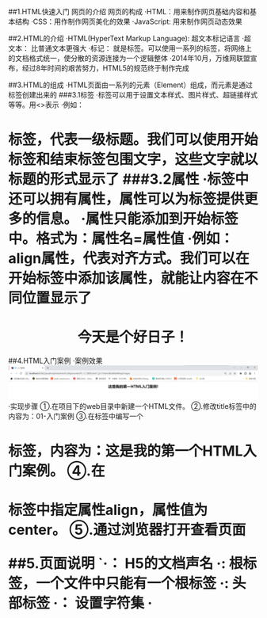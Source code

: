 ##1.HTML快速入门
    网页的介绍
    网页的构成
        ·HTML：用来制作网页基础内容和基本结构
        ·CSS：用作制作网页美化的效果
        ·JavaScript: 用来制作网页动态效果

##2.HTML的介绍
    ·HTML(HyperText Markup Language): 超文本标记语言
    ·超文本： 比普通文本更强大
    ·标记： 就是标签。可以使用一系列的标签，将网络上的文档格式统一，使分散的资源连接为一个逻辑整体
    ·2014年10月，万维网联盟宣布，经过8年时间的艰苦努力，HTML5的规范终于制作完成

##3.HTML的组成
    ·HTML页面由一系列的元素（Element）组成，而元素是通过标签创建出来的
###3.1标签 
    ·标签可以用于设置文本样式、图片样式、超链接样式等等。用<>表示
    ·例如：<h1>标签，代表一级标题。我们可以使用开始标签和结束标签包围文字，这些文字就以标题的形式显示了
###3.2属性
    ·标签中还可以拥有属性，属性可以为标签提供更多的信息。
    ·属性只能添加到开始标签中。格式为：属性名=属性值
    ·例如：align属性，代表对齐方式。我们可以在开始标签中添加该属性，就能让内容在不同位置显示了 
    <h1 align = 'center'>今天是个好日子！</h1>  

##4.HTML入门案例
·案例效果
![这是我的第一HTML入门案例!](../mg/htmlCssNginx/这是我的第一个HTML入门案例.jpg)
·实现步骤
     ①.在项目下的web目录中新建一个HTML文件。
     ②.修改title标签中的内容为：01-入门案例
     ③.在<body>标签中编写一个<h1>标签，内容为：这是我的第一个HTML入门案例。
     ④.在<h1>标签中指定属性align，属性值为center。
     ⑤.通过浏览器打开查看页面

##5.页面说明
    `·<!DOCTYPE html>： H5的文档声名
     ·<html lang="en">: 根标签，一个文件中只能有一个根标签
     ·<head>: 头部标签
     ·<meta charset="UTF-8">： 设置字符集
     ·<title>： 文档标题，显示在浏览器标签上
     ·<body>： 身体标签，包含所有文档的内容
     
HTML概念小结
    ·HTML是一种标记语言，使用元素和属性来编写页面
    ·组成部分
        ·元素：开始标签、结束标签与内容相结合，便是一个完整的元素
        ·开始标签：包含元素的名称，被左、右角尖括号所包围。表示元素从这里开始或者开始起作用
        ·结束标签：与开始标签相似，只是其在元素名之前包含了一个斜杆。这表示着元素的结尾
        ·内容：元素的内容，本例中就是所输入的文本本身
        ·属性：标签的附加信息
     ·学习HTML要抓住两个重点
        ·掌握标签所代表的含义
        ·掌握在标签中属性的含义

##6.HTML基本语法
    HTML的注释
    1.什么是注释
        ·注释是用于解释说明程序的
    2.注释的格式
        ·<!-注释的内容-->
    3.注释的特点
        ·被注释掉的标签，不会被浏览器解析
    
    HTML的标签
    1.标签的分类
        ·开始和结束标签<h1></h1>  <u></u>
        ·自闭和标签    <br/>      <hr/>      
    2.标签的嵌套
        ·正确的嵌套格式：<h1><u>文本</u></h1>
        ·错误的嵌套格式：<h1><u>文本</h1></u>
    3.块级元素和行内元素
        ·块级元素：在页面中以块的形式展示，自己独占一行，后面的内容会自动换行。<p> <hr> <div>
        ·行内元素：在页面中以行的形式展现，不会换行。 <b> <i> <u> <span>
    4.div和span
        ·<div>:是一个通用的内容容器，没有特殊语义。一般用来对其它元素进行分组，用于样式化相关的需求。
        ·<span>:是一个通用的行内容器，没有特殊语义。一般被用来编织元素以达到某种样式。
        ·<div>和<span>标签核心作用是布局页面
 
##7.HTML的属性
    1.什么是属性
        ·属性可以提供一些额外的信息，这些信息不会直接显示在内容中。但可以改变标签的样式或提供数据使用
    2.定义格式
        ·属性名=属性值
    3.属性的规范
        ·同一个标签中属性的名称必须唯一
        ·不区分大小写，建议使用小写
        ·属性值可以使用单引号或双引号括起来，建议使用双引号
    4.常用的属性
        ·class:定义元素的类名，用来选择和访问特定的元素
        ·id:定义元素的唯一标识，在整个文档中必须是唯一的
        ·name；定义元素的名称，一般用于表单数据提交到服务器
        ·value：定义在元素内显示的默认值，一般常用与表单标签中
        ·style：定义元素的css样式  
     
##8.HTML的特殊字符
    1.什么是特殊字符
        ·在html中，像<> " ' 空格 &都是特殊字符，他们是语法本身的一部分
![HTML的特殊字符](../mg/htmlCssNginx/HTML的特殊字符.jpg)

##9.HTML案例 新闻文本
想要完成这个页面，首先要进行页面的布局，然后再填充文本样式。<br>
#####1.div样式布局:<br>
    ·在head标签中通过style标签来控制样式
    ·样式格式：
```html
<style>
div{
    /*显示边框*/
    border:1px solid red;

    /*宽度 占屏幕的60%*/
    width: 60%;

    /*高度 500像素*/
heigth: 500px;

    /*边框外边距 距离浏览器的边框*/
    margin： auto;
}
</style>       
```
#####2.文本标签
![文本标签](../mg/htmlCssNginx/文本标签.jpg)

图片标签
标签名：img
作用：可以显示一张图片（本地或网络）
备注：src属性，这是一个必需的属性，表示图片的地址。
      title属性，鼠标悬停时显示文本。
      alt属性：图形不显示时的替换文本。
      height属性：图像的高度。
      width属性：图像的宽度。

超链接标签
标签名：a
作用：表示超链接
备注：href属性，表示超链接指向的URL地址。
      target属性，页面的打开方式（_self当前页   _blank新标签页）。

##10HTML案例注册页面
案例分析<br/>
1.表单标签
    标签名：form
    作用：表示表单标签
    属性：
        action属性，用于提交数据的路径
        method属性，提交表单的方式（get和post）
        autocomplete属性，是否记录补全（on和off）
get:表单数据会显示在地址栏中，不安全。地址栏的url长度有限制！
post：表单数据不会显示在地址栏中，数据封装在请求体中，安全。长度没有限制！<br/>
2.表单项标签
![表单项标签](../mg/htmlCssNginx/表单项标签.jpg)
3表单项标签type属性值
![表单项标签属性值1](../mg/htmlCssNginx/表单项标签属性值1.jpg)
![表单项标签属性值2](../mg/htmlCssNginx/表单项标签属性值2.jpg)

4其他常用表单项标签
![其他常用表单项标签](../mg/htmlCssNginx/其他常用表单标签.jpg)

##11HTML 案例 注册页面
实现步骤<br/>
######1.创建一个html页面。
######2.使用两个div标签划分区域（顶部公司图标、中间注册信息）。
######3.通过style标签设置样式。
######4.使用img标签插入顶部公司图片。
######5.使用表单标签填充注册信息。